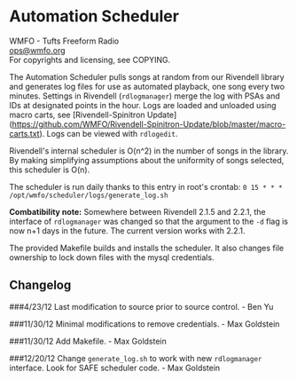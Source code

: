 Automation Scheduler
====================

WMFO - Tufts Freeform Radio  
ops@wmfo.org  
For copyrights and licensing, see COPYING.  

The Automation Scheduler pulls songs at random from our Rivendell library and
generates log files for use as automated playback, one song every two minutes.
Settings in Rivendell (`rdlogmanager`) merge the log with PSAs and IDs at
designated points in the hour. Logs are loaded and unloaded using macro carts,
see [Rivendell-Spinitron Update] (https://github.com/WMFO/Rivendell-Spinitron-Update/blob/master/macro-carts.txt).
Logs can be viewed with `rdlogedit`.

Rivendell's internal scheduler is O(n^2) in the number of songs in the library.
By making simplifying assumptions about the uniformity of songs selected, this
scheduler is O(n).

The scheduler is run daily thanks to this entry in root's crontab:
`0 15 * * * /opt/wmfo/scheduler/logs/generate_log.sh`

**Combatibility note:** Somewhere between Rivendell 2.1.5 and 2.2.1, the
interface of `rdlogmanager` was changed so that the argument to the `-d` flag
is now n+1 days in the future. The current version works with 2.2.1.

The provided Makefile builds and installs the scheduler. It also changes file
ownership to lock down files with the mysql credentials.

Changelog
---------
###4/23/12
Last modification to source prior to source control. - Ben Yu

###11/30/12
Minimal modifications to remove credentials. - Max Goldstein

###11/30/12
Add Makefile. - Max Goldstein

###12/20/12
Change `generate_log.sh` to work with new `rdlogmanager` interface. Look for SAFE scheduler code. - Max Goldstein
